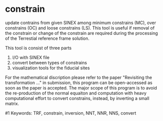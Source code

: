 # constrain
update contrains from given SINEX among minimum constrains (MC), over constrains (OC) and loose constrains (LS). This tool is useful if removal of the constrain or change of the constrain are required during the processing of the Terrestial reference frame solution.

This tool is consist of three parts 
1. I/O with SINEX file
2. convert between types of constrains
3. visualization tools for the fiducial sites

For the mathematical discription please refer to the paper "Revisiting the transformation ..." in submission, this program can be open-accessed as soon as the paper is accepted.
The major scope of this program is to avoid the re-production of the normal equaiton and computation with heavy computational effort to convert constrains, instead, by inverting a small matrix.

#1 Keywords: TRF, constrain, inversion, NNT, NNR, NNS, convert

